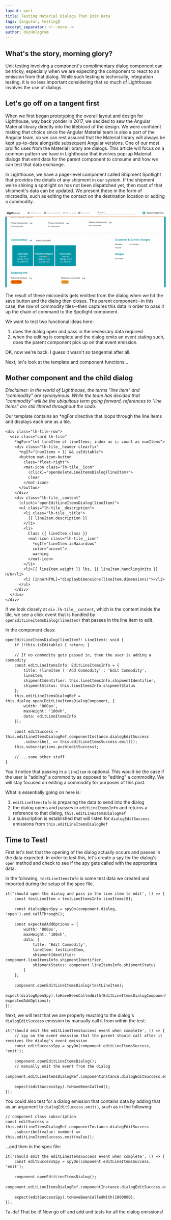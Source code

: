 ```yaml
---
layout: post
title: Testing Material Dialogs That Emit Data
tags: [angular, testing]
excerpt_separator: <!--more-->
author: docHologram
---
```


## What's the story, morning glory?

Unit testing involving a component's complimentary dialog component can be tricky, especially when we are expecting the component to react to an emission from that dialog. While such testing is technically, integration testing, it is no less important considering that so much of Lighthouse involves the use of dialogs.
<!--more-->

## Let's go off on a tangent first

When we first began prototyping the overall layout and design for Lighthouse, way back yonder in 2017, we decided to sew the Angular Material library directly into the lifeblood of the design. We were confident making that choice since the Angular Material team is also a part of the Angular team, so we can rest assured that the Material library will always be kept up-to-date alongside subsequent Angular versions. One of our most prolific uses from the Material library are dialogs. This article will focus on a common pattern we have in Lighthouse that involves pop-up Material dialogs that emit data for the parent component to consume and how we can test that data exchange.

In Lighthouse, we have a page-level component called Shipment Spotlight that provides the details of any shipment in our system. If the shipment we're shining a spotlight on has not been dispatched yet, then most of that shipment's data can be updated. We present these in the form of microedits, such as editing the contact on the destination location or adding a commodity.

![Edit Commodity](/assets/img/update-commodity.gif)

The result of these microedits gets emitted from the dialog when we hit the save button and the dialog then closes. The parent component--in this case, the row of commodity tiles--then captures this data in order to pass it up the chain of command to the Spotlight component.

We want to test two functional ideas here:
1. does the dialog open and pass in the necessary data required
2. when the editing is complete and the dialog emits an event stating such, does the parent component pick up on that event emission.

OK, now we're back. I guess it wasn't so tangential after all.

Next, let's look at the template and component functions...

## Mother component and the child dialog

_Disclaimer: in the world of Lighthouse, the terms "line item" and "commodity" are synonymous. While the team has decided that "commodity" will be the ubiquitous term going forward, references to "line items" are still littered throughout the code._

Our template contains an *ngFor directive that loops through the line items and displays each one as a tile.

```
<div class="lh-tile-row">
  <div class="card lh-tile"
    *ngFor="let lineItem of lineItems; index as i; count as numItems">
    <div class="lh-tile__header clearfix"
      *ngIf="(numItems > 1) && isEditable">
      <button mat-icon-button
		class="float-right">
		<mat-icon class="lh-tile__icon"
		  (click)="openDeleteLineItemsDialog(lineItem)">
		  clear
		</mat-icon>
	  </button>
	</div>
	<div class="lh-tile__content"
	  (click)="openEditLineItemsDialog(lineItem)">
	  <ul class="lh-tile__description">
	    <li class="lh-tile__title">
		  {{ lineItem.description }}
		</li>
		<li>
		  Class {{ lineItem.class }}
		  <mat-icon class="lh-tile__icon"
		    *ngIf="lineItem.isHazardous"
			color="accent">
			warning
		  </mat-icon>
		</li>
		<li>{{ lineItem.weight }} lbs, {{ lineItem.handlingUnits }} H/U</li>
		<li [innerHTML]="displayDimensions(lineItem.dimensions)"></li>
	  </ul>
	</div>
  </div>
</div>
```

If we look closely at `div.lh-tile__content`, which is the content inside the tile, we see a click event that is handled by `openEditLineItemsDialog(lineItem)` that passes in the line item to edit.

In the component class:

```
openEditLineItemsDialog(lineItem?: LineItem): void {
    if (!this.isEditable) { return; }

    // If no commodity gets passed in, then the user is adding a commodity
    const editLineItemsInfo: EditLineItemsInfo = {
        title: !lineItem ? 'Add Commodity' : 'Edit Commodity',
        lineItem,
        shipmentIdentifier: this.lineItemsInfo.shipmentIdentifier,
        shipmentStatus: this.lineItemsInfo.shipmentStatus
    };
    this.editLineItemsDialogRef = this.dialog.open(EditLineItemsDialogComponent, {
        width: '800px',
        maxHeight: '100vh',
        data: editLineItemsInfo
    });

    const editSuccess = this.editLineItemsDialogRef.componentInstance.dialogEditSuccess
        .subscribe(_ => this.editLineItemsSuccess.emit());
    this.subscriptions.push(editSuccess);

    // ...some other stuff
}
```

You'll notice that passing in a `lineItem` is optional. This would be the case if the user is "adding" a commodity as opposed to "editing" a commodity. We will stay focused on editing a commodity for purposes of this post.

What is essentially going on here is:
1. `editLineItemsInfo` is preparing the data to send into the dialog
2. the dialog opens and passes in `editLineItemsInfo` and returns a reference to that dialog, `this.editLineItemsDialogRef`
3. a subscription is established that will listen for `dialogEditSuccess` emissions from `this.editLineItemsDialogRef`

## Time to Test!

First let's test that the opening of the dialog actually occurs and passes in the data expected. In order to test this, let's create a spy for the dialog's `open` method and check to see if the spy gets called with the appropriate data.

In the following, `testLineItemsInfo` is some test data we created and imported during the setup of the spec file.

```
it('should open the dialog and pass in the line item to edit', () => {
    const testLineItem = testLineItemsInfo.lineItems[0];

    const dialogOpenSpy = spyOn(component.dialog, 'open').and.callThrough();

    const expectedAddOptions = {
        width: '800px',
        maxHeight: '100vh',
        data: {
            title: 'Edit Commodity',
            lineItem: testLineItem,
            shipmentIdentifier: component.lineItemsInfo.shipmentIdentifier,
            shipmentStatus: component.lineItemsInfo.shipmentStatus
        }
    };

    component.openEditLineItemsDialog(testLineItem);
    expect(dialogOpenSpy).toHaveBeenCalledWith(EditLineItemsDialogComponent, expectedAddOptions);
});
```

Next, we will test that we are properly reacting to the dialog's `dialogEditSuccess` emission by manually call it from within the test:

```
it('should emit the editLineItemsSuccess event when complete', () => {
    // spy on the event emission that the parent should call after it receives the dialog's event emission
    const editSuccessSpy = spyOn(component.editLineItemsSuccess, 'emit');

    component.openEditLineItemsDialog();
    // manually emit the event from the dialog
    component.editLineItemsDialogRef.componentInstance.dialogEditSuccess.emit();

    expect(editSuccessSpy).toHaveBeenCalled();
});
```

You could also test for a dialog emission that contains data by adding that as an argument to `dialogEditSuccess.emit()`, such as in the following:

```
// component class subscription
const editSuccess = this.editLineItemsDialogRef.componentInstance.dialogEditSuccess
    .subscribe((value: number) => this.editLineItemsSuccess.emit(value));
```

...and then in the spec file:

```
it('should emit the editLineItemsSuccess event when complete', () => {
    const editSuccessSpy = spyOn(component.editLineItemsSuccess, 'emit');

    component.openEditLineItemsDialog();
    component.editLineItemsDialogRef.componentInstance.dialogEditSuccess.emit(1000000);

    expect(editSuccessSpy).toHaveBeenCalledWith(1000000);
});
```

Ta-da! That be it! Now go off and add unit tests for all the dialog emissions!
